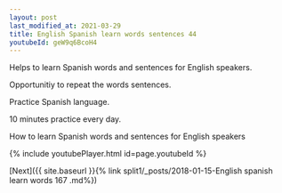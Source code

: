 ```yaml
---
layout: post
last_modified_at: 2021-03-29
title: English Spanish learn words sentences 44 
youtubeId: geW9q6BcoH4
---
```

 
 
Helps to learn Spanish words and sentences for English speakers.

Opportunitiy to repeat the words sentences. 

Practice Spanish language. 
 
10 minutes practice every day. 
 
How to learn Spanish words and sentences for English speakers 
 
{% include youtubePlayer.html id=page.youtubeId %}
 
 
[Next]({{ site.baseurl }}{% link  split1/_posts/2018-01-15-English spanish learn words 167 .md%})
 
